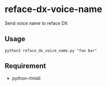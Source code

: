 # reface-dx-voice-name
Send voice name to reface DX

## Usage
```shell
python3 reface_dx_voice_name.py "foo bar"
```

## Requirement
 - python-rtmidi

